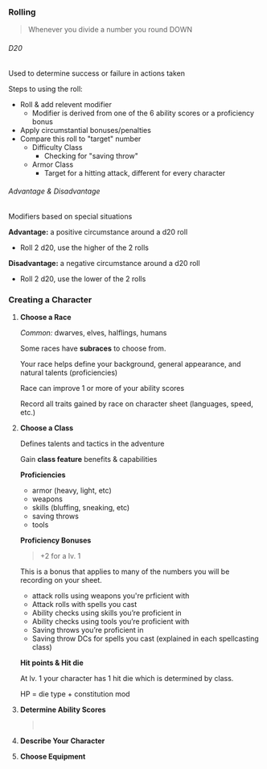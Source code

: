 ### Rolling

> Whenever you divide a number you round DOWN

###### D20

Used to determine success or failure in actions taken

Steps to using the roll:

- Roll & add relevent modifier
  - Modifier is derived from one of the 6 ability scores or a proficiency bonus
- Apply circumstantial bonuses/penalties
- Compare this roll to "target" number
  - Difficulty Class
    - Checking for "saving throw"
  - Armor Class
    - Target for a hitting attack, different for every character

###### Advantage & Disadvantage

Modifiers based on special situations

**Advantage:** a positive circumstance around a d20 roll

- Roll 2 d20, use the higher of the 2 rolls

**Disadvantage:** a negative circumstance around a d20 roll

- Roll 2 d20, use the lower of the 2 rolls

### Creating a Character

1. **Choose a Race**

   *Common:* dwarves, elves, halflings, humans

   Some races have **subraces** to choose from.

   Your race helps define your background, general appearance, and natural talents (proficiencies)

   Race can improve 1 or more of your ability scores

   Record all traits gained by race on character sheet (languages, speed, etc.)

2. **Choose a Class**

   Defines talents and tactics in the adventure

   Gain **class feature** benefits & capabilities

   **Proficiencies**

   - armor (heavy, light, etc)
   - weapons
   - skills (bluffing, sneaking, etc)
   - saving throws
   - tools

   **Proficiency Bonuses**

   > +2 for a lv. 1

   This is a bonus that applies to many of the numbers you will be recording on your sheet.

   - attack rolls using weapons you're prficient with
   - Attack rolls with spells you cast
   - Ability checks using skills you’re proficient in
   - Ability checks using tools you’re proficient with
   - Saving throws you’re proficient in
   -  Saving throw DCs for spells you cast (explained in each spellcasting class)

   **Hit points & Hit die**

   At lv. 1 your character has 1 hit die which is determined by class.

   HP = die type + constitution mod

3. **Determine Ability Scores**

   > ​


1. **Describe Your Character**
2. **Choose Equipment**

